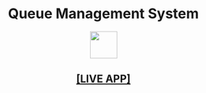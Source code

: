 <h1 align="center">
Queue Management System</h1>

<div align="center"> <img height="55" src="https://upload.wikimedia.org/wikipedia/commons/thumb/c/c3/Python-logo-notext.svg/1200px-Python-logo-notext.svg.png"/></div>

<h2 align="center">
  <a href="https://crud-backend-eth.herokuapp.com/create">[LIVE APP]</a>
</h2>